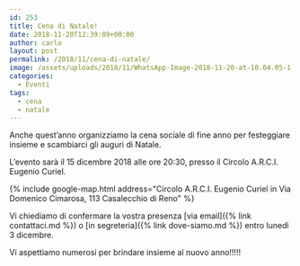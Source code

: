 ```yaml
---
id: 253
title: Cena di Natale!
date: 2018-11-20T12:39:09+00:00
author: carlo
layout: post
permalink: /2018/11/cena-di-natale/
image: /assets/uploads/2018/11/WhatsApp-Image-2018-11-20-at-10.04.05-1.jpeg
categories:
  - Eventi
tags:
  - cena
  - natale
---
```


Anche quest&#8217;anno organizziamo la cena sociale di fine anno per festeggiare insieme e scambiarci gli auguri di Natale.

L&#8217;evento sarà il&nbsp;15 dicembre 2018 alle ore 20:30, presso il Circolo A.R.C.I. Eugenio Curiel.

{% include google-map.html address="Circolo A.R.C.I. Eugenio Curiel in Via Domenico Cimarosa, 113 Casalecchio di Reno" %}

Vi chiediamo di confermare la vostra presenza [via email]({% link contattaci.md %}) o [in segreteria]({% link dove-siamo.md %}) entro lunedì 3 dicembre.

Vi aspettiamo numerosi per brindare insieme al nuovo anno!!!!!
